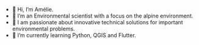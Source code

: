 - 👋 Hi, I’m Amélie.
- 👀 I’m an Environmental scientist with a focus on the alpine environment. 
- 🧠 I am passionate about innovative technical solutions for important environmental problems.
- 🌱 I’m currently learning Python, QGIS and Flutter.




<!---
amelonelie/amelonelie is a ✨ special ✨ repository because its `README.md` (this file) appears on your GitHub profile.
You can click the Preview link to take a look at your changes.
--->

